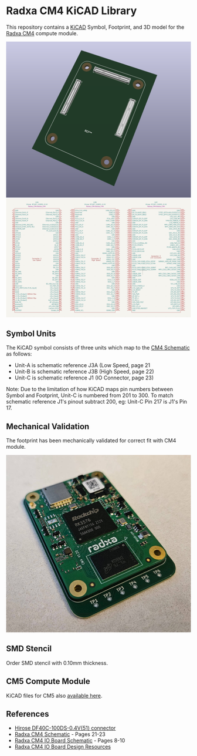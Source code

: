 # Radxa CM4 KiCAD Library

This repository contains a [KiCAD](https://www.kicad.org/) Symbol, Footprint,
and 3D model for the [Radxa CM4](https://radxa.com/products/cm/cm4) compute module.

![3D Model](screenshots/3d-model.png)
![Symbol](screenshots/schematic.png)


## Symbol Units

The KiCAD symbol consists of three units which map to the [CM4 Schematic](https://dl.radxa.com/cm4/docs/hw/radxa_cm4_schematic_v1.20.pdf) as follows:

- Unit-A is schematic reference J3A (Low Speed, page 21
- Unit-B is schematic reference J3B (High Speed, page 22)
- Unit-C is schematic reference J1 (IO Connector, page 23)

Note:  Due to the limitation of how KiCAD maps pin numbers between Symbol and Footprint, Unit-C is numbered from 201 to 300.  To match schematic reference J1's pinout subtract 200, eg:   Unit-C Pin 217 is J1's Pin 17.

## Mechanical Validation


The footprint has been mechanically validated for correct fit with CM4 module.

![PCB Photo](screenshots/cm4-test-board.jpg)


## SMD Stencil

Order SMD stencil with 0.10mm thickness.


## CM5 Compute Module

KiCAD files for CM5 also [available here](https://github.com/swdee/radxa-cm5-kicad).


## References

* [Hirose DF40C-100DS-0.4V(51) connector](https://www.hirose.com/en/product/p/CL0684-4033-4-51)
* [Radxa CM4 Schematic](https://dl.radxa.com/cm4/docs/hw/radxa_cm4_schematic_v1.20.pdf) - Pages 21-23
* [Radxa CM4 IO Board Schematic](https://dl.radxa.com/cm4/cm4-io-board/docs/hw/radxa_cm4_io_schematic_v1.10.pdf) - Pages 8-10
* [Radxa CM4 IO Board Design Resources](https://github.com/radxa/radxa-cm-projects/tree/main/cm4/radxa-cm4-io-board)